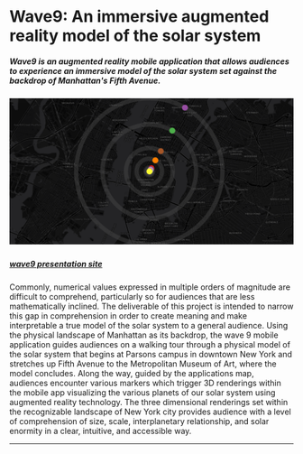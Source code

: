 # Wave9: An immersive augmented reality model of the solar system
##### Wave9 is an augmented reality mobile application that allows audiences to experience an immersive model of the solar system set against the backdrop of Manhattan's Fifth Avenue.
##### ![01](Images/preview.png) 
##### [wave9 presentation site](http://moriartp.github.io/projects/wave_9/)
Commonly, numerical values expressed in multiple orders of magnitude are difficult to comprehend, particularly so for audiences that are less mathematically inclined. The deliverable of this project is intended to narrow this gap in comprehension in order to create meaning and make interpretable a true model of the solar system to a general audience. Using the physical landscape of Manhattan as its backdrop, the wave 9 mobile application guides audiences on a walking tour through a physical model of the solar system that begins at Parsons campus in downtown New York and stretches up Fifth Avenue to the Metropolitan Museum of Art, where the model concludes. Along the way, guided by the applications map, audiences encounter various markers which trigger 3D renderings within the mobile app visualizing the various planets of our solar system using augmented reality technology. The three dimensional renderings set within the recognizable landscape of New York city provides audience with a level of comprehension of size, scale, interplanetary relationship, and solar enormity in a clear, intuitive, and accessible way.

____________________________________________